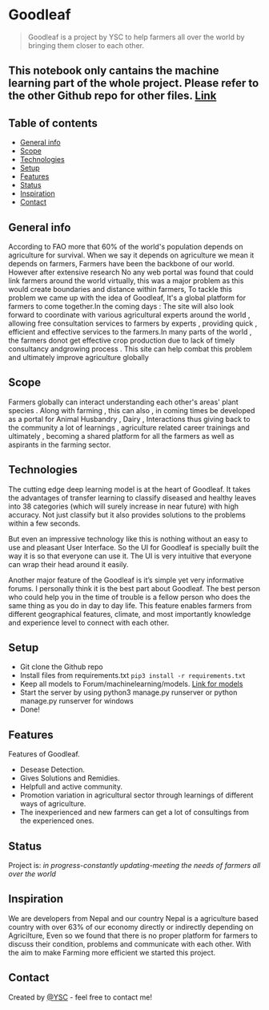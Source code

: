 # Goodleaf
> Goodleaf is a project by YSC to help farmers all over the world by bringing them closer to each other. 

## This notebook only cantains the machine learning part of the whole project. Please refer to the other Github repo for other files. [Link](https://github.com/amit076/Forum)

## Table of contents
* [General info](#general-info)
* [Scope](#scope)
* [Technologies](#technologies)
* [Setup](#setup)
* [Features](#features)
* [Status](#status)
* [Inspiration](#inspiration)
* [Contact](#contact)

## General info
According to FAO more that 60% of the world's population depends on agriculture for survival. When we say it depends on agriculture we mean it depends on farmers, Farmers have been the backbone of our world. However after extensive research No any web portal was found that could link farmers around the world virtually, this was a major problem as this would create boundaries and distance within farmers, To tackle this problem we came up with the idea of Goodleaf, It's a global platform for farmers to come together.In the coming days : The site will also look forward to coordinate with various agricultural experts around the world , allowing free consultation services to farmers by experts , providing quick , efficient and effective services to the farmers.In many parts of the world , the farmers donot get effective crop production due to lack of timely consultancy andgrowing process . This site can help combat this problem and ultimately improve agriculture globally

## Scope
Farmers globally can interact understanding each other's areas' plant species . 
Along with farming , this can also , in coming times be developed as a portal for Animal Husbandry , Dairy , Interactions  thus giving back to the community a lot of learnings , agriculture related career trainings and ultimately , becoming a shared platform for all the farmers as well as aspirants in the farming sector.

## Technologies
The cutting edge deep learning model is at the heart of Goodleaf. It takes the advantages of transfer learning to classify diseased and healthy leaves into 38 categories (which will surely increase in near future) with high accuracy. Not just classify but it also provides solutions to the problems within a few seconds. 

But even an impressive technology like this is nothing without an easy to use and pleasant  User Interface. So the UI for Goodleaf is specially built the way it is so that everyone can use it. The UI is very intuitive that everyone can wrap their head around it easily. 

Another major feature of the Goodleaf is it’s simple yet very informative forums. I personally think it is the best part about Goodleaf. The best person who could help you in the time of trouble is a fellow person who does the same thing as you do in day to day life. This feature enables farmers from different geographical features, climate, and most importantly knowledge and experience level to connect with each other.

## Setup
* Git clone the Github repo
* Install files from requirements.txt
`pip3 install -r requirements.txt`
* Keep all models to Forum/machinelearning/models. [Link for models](https://drive.google.com/drive/folders/1qeDUhN-yaSNZ4Ii-N0SDDHfGQE5KrBH5?usp=sharing)
* Start the server by using python3 manage.py runserver or python manage.py runserver for windows
* Done!

## Features
Features of Goodleaf.
* Desease Detection.
* Gives Solutions and Remidies.
* Helpfull and active community.
* Promotion variation in agricultural sector through learnings of different ways of agriculture.
* The inexperienced and new farmers can get  a lot of consultings from the experienced ones.

## Status
Project is: _in progress-constantly updating-meeting the needs of farmers all over the world_

## Inspiration
We are developers from Nepal and our country Nepal is a agriculture based country with over 63% of our economy directly or indirectly depending on Agricilture, Even so we found that there is no proper platform for farmers to discuss their condition, problems and communicate with each other. With the aim to make Farming more efficient we started this project.

## Contact
Created by [@YSC](https://www.ysc-nepal.org/contact) - feel free to contact me!
